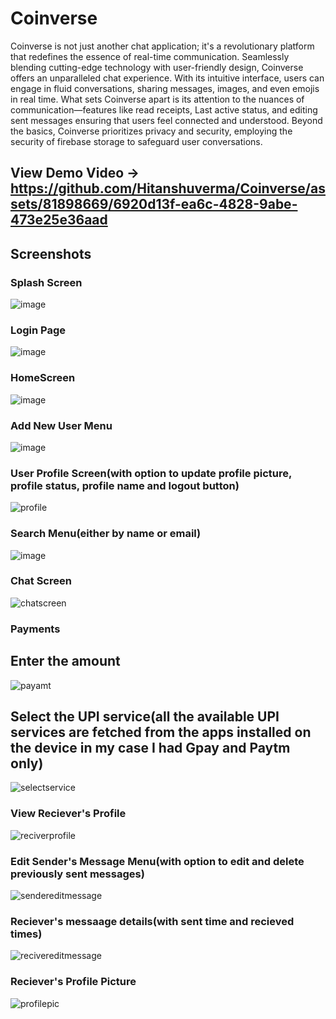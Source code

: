 # Coinverse

Coinverse is not just another chat application; 
it's a revolutionary platform that redefines the essence of real-time communication. Seamlessly blending cutting-edge technology with user-friendly design, Coinverse offers an unparalleled chat experience. With its intuitive interface, users can engage in fluid conversations, sharing messages, images, and even emojis in real time. What sets Coinverse apart is its attention to the nuances of communication—features like read receipts, Last active status, and editing sent messages ensuring that users feel connected and understood. Beyond the basics, Coinverse prioritizes privacy and security, employing the security of firebase storage to safeguard user conversations. 

## View Demo Video -> https://github.com/Hitanshuverma/Coinverse/assets/81898669/6920d13f-ea6c-4828-9abe-473e25e36aad

## Screenshots

### Splash Screen

![image](https://github.com/Hitanshuverma/Coinverse/assets/81898669/d85ba252-0ad2-4416-be2d-5000495b0db2)

### Login Page

![image](https://github.com/Hitanshuverma/Coinverse/assets/81898669/7e52d7f1-2f32-422d-a91b-b121fe99a32d)

### HomeScreen

![image](https://github.com/Hitanshuverma/Coinverse/assets/81898669/b239e04e-7ffa-41f0-8f78-e851f2d08c83)

### Add New User Menu

![image](https://github.com/Hitanshuverma/Coinverse/assets/81898669/1cbd0206-9974-48cc-99aa-768c7f198808)

### User Profile Screen(with option to update profile picture, profile status, profile name and logout button)

![profile](https://github.com/Hitanshuverma/Coinverse/assets/81898669/05b076f2-e460-413c-894e-0e6907606c35)


### Search Menu(either by name or email)

![image](https://github.com/Hitanshuverma/Coinverse/assets/81898669/59c95ad1-3909-42fc-8585-b8114e75972e)

### Chat Screen

![chatscreen](https://github.com/Hitanshuverma/Coinverse/assets/81898669/343c5ae0-3427-4eba-9eba-e2125051b335)

### Payments
## Enter the amount

![payamt](https://github.com/Hitanshuverma/Coinverse/assets/81898669/0b405109-c8dd-4f23-80d3-ed1b327d580a)

## Select the UPI service(all the available UPI services are fetched from the apps installed on the device in my case I had Gpay and Paytm only)

![selectservice](https://github.com/Hitanshuverma/Coinverse/assets/81898669/1d7485f4-56ec-4064-ae36-c7b4958b2016)

### View Reciever's Profile
![reciverprofile](https://github.com/Hitanshuverma/Coinverse/assets/81898669/506e280d-24dc-449c-a5ad-190c6b0d0742)

### Edit Sender's Message Menu(with option to edit and delete previously sent messages)
![sendereditmessage](https://github.com/Hitanshuverma/Coinverse/assets/81898669/29d312b3-4e09-48e9-a3e9-5c294a4a761a)

### Reciever's messaage details(with sent time and recieved times)
![recivereditmessage](https://github.com/Hitanshuverma/Coinverse/assets/81898669/052d0550-e0cd-4cde-b40c-189573041480)


### Reciever's Profile Picture



![profilepic](https://github.com/Hitanshuverma/Coinverse/assets/81898669/20d24a28-f2f7-4ca3-8228-cbf136e7e177)






